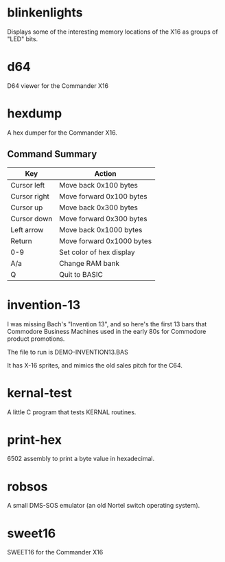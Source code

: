 # blinkenlights

Displays some of the interesting memory locations of the X16 as groups of "LED" bits.

# d64
D64 viewer for the Commander X16

# hexdump
A hex dumper for the Commander X16.

## Command Summary

| Key          | Action                        |
|--------------|-------------------------------|
| Cursor left  | Move back 0x100 bytes         |
| Cursor right | Move forward 0x100 bytes      |
| Cursor up    | Move back 0x300 bytes         |
| Cursor down  | Move forward 0x300 bytes      |
| Left arrow   | Move back 0x1000 bytes        |
| Return       | Move forward 0x1000 bytes     |
| 0-9          | Set color of hex display      |
| A/a          | Change RAM bank               |
| Q            | Quit to BASIC                 |

# invention-13

I was missing Bach's "Invention 13", and so here's the first 13 bars that Commodore Business Machines used in the early 80s for Commodore product promotions.

The file to run is DEMO-INVENTION13.BAS

It has X-16 sprites, and mimics the old sales pitch for the C64.

# kernal-test
A little C program that tests KERNAL routines.

# print-hex
6502 assembly to print a byte value in hexadecimal.

# robsos
A small DMS-SOS emulator (an old Nortel switch operating system).

# sweet16
SWEET16 for the Commander X16